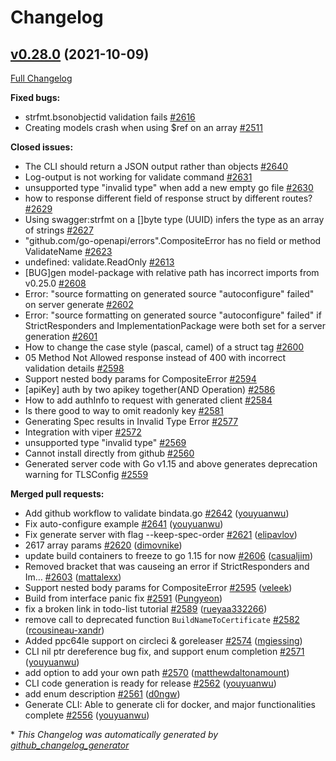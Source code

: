 # Changelog

## [v0.28.0](https://github.com/ssfilatov/go-swagger/tree/v0.28.0) (2021-10-09)

[Full Changelog](https://github.com/ssfilatov/go-swagger/compare/v0.27.0...v0.28.0)

**Fixed bugs:**

- strfmt.bsonobjectid validation fails [\#2616](https://github.com/ssfilatov/go-swagger/issues/2616)
- Creating models crash when using $ref on an array [\#2511](https://github.com/ssfilatov/go-swagger/issues/2511)

**Closed issues:**

- The CLI should return a JSON output rather than objects [\#2640](https://github.com/ssfilatov/go-swagger/issues/2640)
- Log-output is not working for validate command [\#2631](https://github.com/ssfilatov/go-swagger/issues/2631)
- unsupported type "invalid type" when add a new empty go file [\#2630](https://github.com/ssfilatov/go-swagger/issues/2630)
- how to response different field of response struct by different routes? [\#2629](https://github.com/ssfilatov/go-swagger/issues/2629)
- Using swagger:strfmt on a \[\]byte type \(UUID\) infers the type as an array of strings [\#2627](https://github.com/ssfilatov/go-swagger/issues/2627)
- "github.com/go-openapi/errors".CompositeError has no field or method ValidateName [\#2623](https://github.com/ssfilatov/go-swagger/issues/2623)
- undefined: validate.ReadOnly [\#2613](https://github.com/ssfilatov/go-swagger/issues/2613)
- \[BUG\]gen model-package with relative path has incorrect imports from v0.25.0 [\#2608](https://github.com/ssfilatov/go-swagger/issues/2608)
- Error: "source formatting on generated source "autoconfigure" failed" on server generate [\#2602](https://github.com/ssfilatov/go-swagger/issues/2602)
- Error: "source formatting on generated source "autoconfigure" failed" if StrictResponders and ImplementationPackage were both set for a server generation [\#2601](https://github.com/ssfilatov/go-swagger/issues/2601)
- How to change the case style \(pascal, camel\) of a struct tag  [\#2600](https://github.com/ssfilatov/go-swagger/issues/2600)
- 05 Method Not Allowed response instead of 400 with incorrect validation details [\#2598](https://github.com/ssfilatov/go-swagger/issues/2598)
- Support nested body params for CompositeError [\#2594](https://github.com/ssfilatov/go-swagger/issues/2594)
- \[apiKey\] auth by two apikey together\(AND Operation\) [\#2586](https://github.com/ssfilatov/go-swagger/issues/2586)
- How to add authInfo to request with generated client [\#2584](https://github.com/ssfilatov/go-swagger/issues/2584)
- Is there good to way to omit readonly key [\#2581](https://github.com/ssfilatov/go-swagger/issues/2581)
- Generating Spec results in Invalid Type Error [\#2577](https://github.com/ssfilatov/go-swagger/issues/2577)
- Integration with viper [\#2572](https://github.com/ssfilatov/go-swagger/issues/2572)
- unsupported type "invalid type" [\#2569](https://github.com/ssfilatov/go-swagger/issues/2569)
- Cannot install directly from github [\#2560](https://github.com/ssfilatov/go-swagger/issues/2560)
- Generated server code with Go v1.15 and above generates deprecation warning for TLSConfig [\#2559](https://github.com/ssfilatov/go-swagger/issues/2559)

**Merged pull requests:**

- Add github workflow to validate bindata.go [\#2642](https://github.com/ssfilatov/go-swagger/pull/2642) ([youyuanwu](https://github.com/youyuanwu))
- Fix auto-configure example [\#2641](https://github.com/ssfilatov/go-swagger/pull/2641) ([youyuanwu](https://github.com/youyuanwu))
- Fix generate server with flag --keep-spec-order [\#2621](https://github.com/ssfilatov/go-swagger/pull/2621) ([elipavlov](https://github.com/elipavlov))
- 2617 array params [\#2620](https://github.com/ssfilatov/go-swagger/pull/2620) ([dimovnike](https://github.com/dimovnike))
- update build containers to freeze to go 1.15 for now [\#2606](https://github.com/ssfilatov/go-swagger/pull/2606) ([casualjim](https://github.com/casualjim))
- Removed bracket that was causeing an error if StrictResponders and Im… [\#2603](https://github.com/ssfilatov/go-swagger/pull/2603) ([mattalexx](https://github.com/mattalexx))
- Support nested body params for CompositeError [\#2595](https://github.com/ssfilatov/go-swagger/pull/2595) ([veleek](https://github.com/veleek))
- Build from interface panic fix [\#2591](https://github.com/ssfilatov/go-swagger/pull/2591) ([Pungyeon](https://github.com/Pungyeon))
- fix a broken link in todo-list tutorial [\#2589](https://github.com/ssfilatov/go-swagger/pull/2589) ([rueyaa332266](https://github.com/rueyaa332266))
- remove call to deprecated function `BuildNameToCertificate` [\#2582](https://github.com/ssfilatov/go-swagger/pull/2582) ([rcousineau-xandr](https://github.com/rcousineau-xandr))
- Added ppc64le support on circleci & goreleaser [\#2574](https://github.com/ssfilatov/go-swagger/pull/2574) ([mgiessing](https://github.com/mgiessing))
- CLI nil ptr dereference bug fix, and support enum completion [\#2571](https://github.com/ssfilatov/go-swagger/pull/2571) ([youyuanwu](https://github.com/youyuanwu))
- add option to add your own path [\#2570](https://github.com/ssfilatov/go-swagger/pull/2570) ([matthewdaltonamount](https://github.com/matthewdaltonamount))
- CLI code generation is ready for release [\#2562](https://github.com/ssfilatov/go-swagger/pull/2562) ([youyuanwu](https://github.com/youyuanwu))
- add enum description [\#2561](https://github.com/ssfilatov/go-swagger/pull/2561) ([d0ngw](https://github.com/d0ngw))
- Generate CLI: Able to generate cli for docker, and major functionalities complete [\#2556](https://github.com/ssfilatov/go-swagger/pull/2556) ([youyuanwu](https://github.com/youyuanwu))



\* *This Changelog was automatically generated by [github_changelog_generator](https://github.com/github-changelog-generator/github-changelog-generator)*
